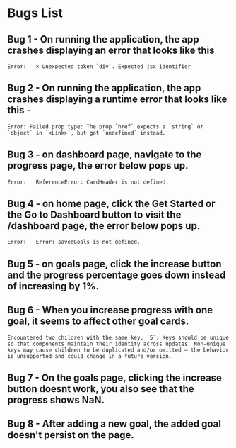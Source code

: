 # Bugs List

## Bug 1 - On running the application, the app crashes displaying an error that looks like this

```
Error:   × Unexpected token `div`. Expected jsx identifier
```

## Bug 2 - On running the application, the app crashes displaying a runtime error that looks like this -

```
Error: Failed prop type: The prop `href` expects a `string` or `object` in `<Link>`, but got `undefined` instead.
```

## Bug 3 - on dashboard page, navigate to the progress page, the error below pops up.

```
Error:   ReferenceError: CardHeader is not defined.
```

## Bug 4 - on home page, click the Get Started or the Go to Dashboard button to visit the /dashboard page, the error below pops up.

```
Error:   Error: savedGoals is not defined.
```

## Bug 5 - on goals page, click the increase button and the progress percentage goes down instead of increasing by 1%.

## Bug 6 - When you increase progress with one goal, it seems to affect other goal cards.

```
Encountered two children with the same key, `5`. Keys should be unique so that components maintain their identity across updates. Non-unique keys may cause children to be duplicated and/or omitted — the behavior is unsupported and could change in a future version.
```

## Bug 7 - On the goals page, clicking the increase button doesnt work, you also see that the progress shows NaN.

## Bug 8 - After adding a new goal, the added goal doesn't persist on the page.
